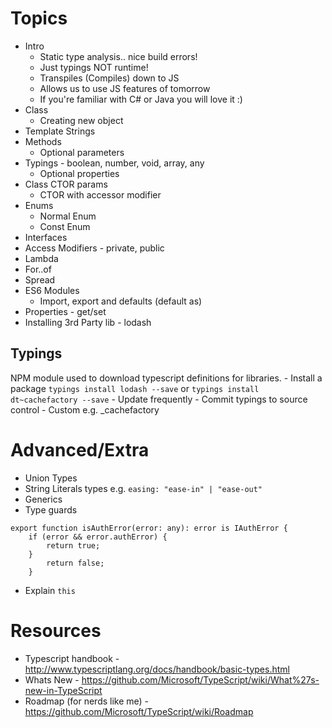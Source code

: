 
# Topics
- Intro
	- Static type analysis.. nice build errors!
	- Just typings NOT runtime!
	- Transpiles (Compiles) down to JS
	- Allows us to use JS features of tomorrow
	- If you're familiar with C# or Java you will love it :)
- Class
	- Creating new object
- Template Strings
- Methods
	- Optional parameters
- Typings - boolean, number, void, array, any
	- Optional properties
- Class CTOR params
	- CTOR with accessor modifier
- Enums
	- Normal Enum
	- Const Enum
- Interfaces
- Access Modifiers - private, public
- Lambda
- For..of
- Spread
- ES6 Modules
	- Import, export and defaults (default as)
- Properties - get/set
- Installing 3rd Party lib - lodash

## Typings
NPM module used to download typescript definitions for libraries.
	- Install a package `typings install lodash --save` or `typings install dt~cachefactory --save`
	- Update frequently
	- Commit typings to source control
	- Custom e.g. _cachefactory

# Advanced/Extra
- Union Types
- String Literals types e.g. `easing: "ease-in" | "ease-out"`
- Generics
- Type guards
```
export function isAuthError(error: any): error is IAuthError {
	if (error && error.authError) {
		return true;
	}
		return false;
	}
```
- Explain `this`

# Resources
- Typescript handbook - http://www.typescriptlang.org/docs/handbook/basic-types.html
- Whats New - https://github.com/Microsoft/TypeScript/wiki/What%27s-new-in-TypeScript
- Roadmap (for nerds like me) - https://github.com/Microsoft/TypeScript/wiki/Roadmap


